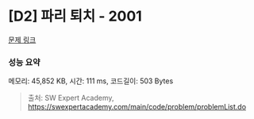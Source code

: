 # [D2] 파리 퇴치 - 2001 

[문제 링크](https://swexpertacademy.com/main/code/problem/problemDetail.do?contestProbId=AV5PzOCKAigDFAUq) 

### 성능 요약

메모리: 45,852 KB, 시간: 111 ms, 코드길이: 503 Bytes



> 출처: SW Expert Academy, https://swexpertacademy.com/main/code/problem/problemList.do